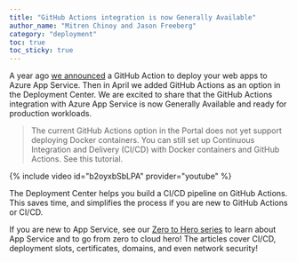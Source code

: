```yaml
---
title: "GitHub Actions integration is now Generally Available"
author_name: "Mitren Chinoy and Jason Freeberg"
category: "deployment"
toc: true
toc_sticky: true
---
```


A year ago [we announced](https://azure.github.io/AppService/2019/08/10/Github-actions-for-webapps.html) a GitHub Action to deploy your web apps to Azure App Service. Then in April we added GitHub Actions as an option in the Deployment Center. We are excited to share that the GitHub Actions integration with Azure App Service is now Generally Available and ready for production workloads. 

> The current GitHub Actions option in the Portal does not yet support deploying Docker containers. You can still set up Continuous Integration and Delivery (CI/CD) with Docker containers and GitHub Actions. See this tutorial.

{% include video id="b2oyxbSbLPA" provider="youtube" %}

The Deployment Center helps you build a CI/CD pipeline on GitHub Actions. This saves time, and simplifies the process if you are new to GitHub Actions or CI/CD.

If you are new to App Service, see our [Zero to Hero series](https://azure.github.io/AppService/tags/#zero-to-hero) to learn about App Service and to go from zero to cloud hero! The articles cover CI/CD, deployment slots, certificates, domains, and even network security!